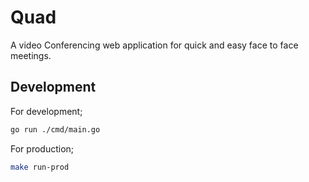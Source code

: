 # Quad
A video Conferencing web application for quick and easy face to face meetings.

## Development



For development;

```sh
go run ./cmd/main.go
```


For production;

```sh
make run-prod
```
